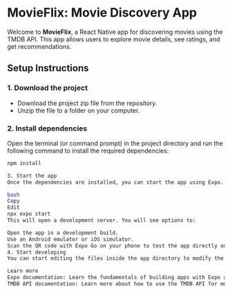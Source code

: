 # MovieFlix: Movie Discovery App

Welcome to **MovieFlix**, a React Native app for discovering movies using the TMDB API. This app allows users to explore movie details, see ratings, and get recommendations.

## Setup Instructions

### 1. Download the project

- Download the project zip file from the repository.
- Unzip the file to a folder on your computer.

### 2. Install dependencies

Open the terminal (or command prompt) in the project directory and run the following command to install the required dependencies:

```bash
npm install

3. Start the app
Once the dependencies are installed, you can start the app using Expo. Run the following command in your terminal:

bash
Copy
Edit
npx expo start
This will open a development server. You will see options to:

Open the app in a development build.
Use an Android emulator or iOS simulator.
Scan the QR code with Expo Go on your phone to test the app directly on your device.
4. Start developing
You can start editing the files inside the app directory to modify the app and add new features. This project uses file-based routing for navigation.

Learn more
Expo documentation: Learn the fundamentals of building apps with Expo and React Native.
TMDB API documentation: Learn more about how to use the TMDB API for movie data.
